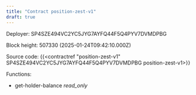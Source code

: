 ```yaml
---
title: "Contract position-zest-v1"
draft: true
---
```

Deployer: SP4SZE494VC2YC5JYG7AYFQ44F5Q4PYV7DVMDPBG


 



Block height: 507330 (2025-01-24T09:42:10.000Z)

Source code: {{<contractref "position-zest-v1" SP4SZE494VC2YC5JYG7AYFQ44F5Q4PYV7DVMDPBG position-zest-v1>}}

Functions:

* get-holder-balance _read_only_
